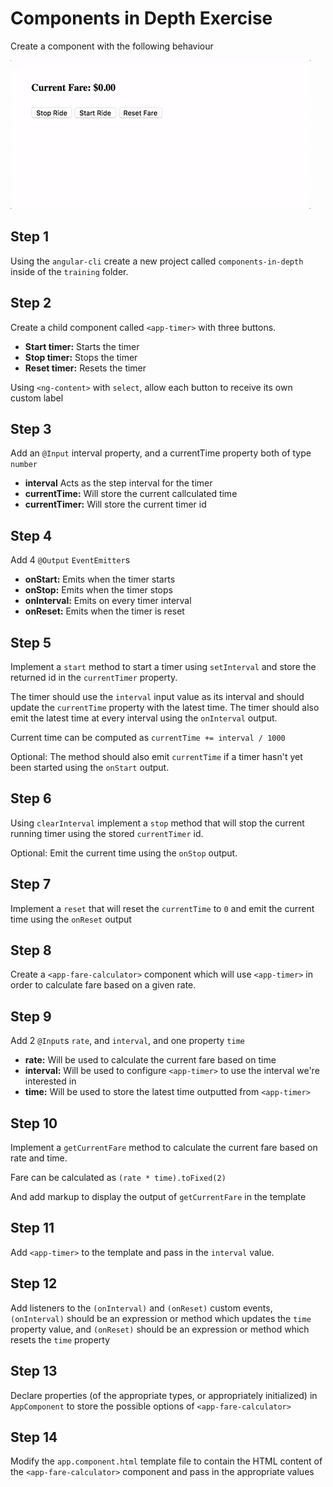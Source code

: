 # Components in Depth Exercise

Create a component with the following behaviour

![](./preview.gif)

## Step 1

Using the `angular-cli` create a new project called `components-in-depth` inside of the `training` folder.

## Step 2

Create a child component called `<app-timer>` with three buttons.

- **Start timer:** Starts the timer
- **Stop timer:** Stops the timer
- **Reset timer:** Resets the timer

Using `<ng-content>` with `select`, allow each button to receive its own custom label

## Step 3

Add an `@Input` interval property, and a currentTime property both of type `number`

- **interval** Acts as the step interval for the timer
- **currentTime:** Will store the current callculated time
- **currentTimer:** Will store the current timer id

## Step 4

Add 4 `@Output` `EventEmitter`s

- **onStart:** Emits when the timer starts
- **onStop:** Emits when the timer stops
- **onInterval:** Emits on every timer interval
- **onReset:** Emits when the timer is reset

## Step 5

Implement a `start` method to start a timer using `setInterval` and store the returned id in the `currentTimer` property.

The timer should use the `interval` input value as its interval and should update the `currentTime` property with the latest time.
The timer should also emit the latest time at every interval using the `onInterval` output.

Current time can be computed as `currentTime += interval / 1000`

Optional: The method should also emit `currentTime` if a timer hasn't yet been started using the `onStart` output.

## Step 6

Using `clearInterval` implement a `stop` method that will stop the current running timer using the stored `currentTimer` id.

Optional: Emit the current time using the `onStop` output.

## Step 7

Implement a `reset` that will reset the `currentTime` to `0` and emit the current time using the `onReset` output

## Step 8

Create a `<app-fare-calculator>` component which will use `<app-timer>` in order to calculate fare based on a given rate.

## Step 9

Add 2 `@Input`s `rate`, and `interval`, and one property `time`

- **rate:** Will be used to calculate the current fare based on time
- **interval:** Will be used to configure `<app-timer>` to use the interval we're interested in
- **time:** Will be used to store the latest time outputted from `<app-timer>`

## Step 10

Implement a `getCurrentFare` method to calculate the current fare based on rate and time.

Fare can be calculated as `(rate * time).toFixed(2)`

And add markup to display the output of `getCurrentFare` in the template

## Step 11

Add `<app-timer>` to the template and pass in the `interval` value.

## Step 12

Add listeners to the `(onInterval)` and `(onReset)` custom events, `(onInterval)` should be an expression or method which updates the `time` property value, and `(onReset)` should be an expression or method which resets the `time` property

## Step 13

Declare properties (of the appropriate types, or appropriately initialized) in `AppComponent` to store the possible options of `<app-fare-calculator>`

## Step 14

Modify the `app.component.html` template file to contain the HTML content of the `<app-fare-calculator>` component and pass in the appropriate values
